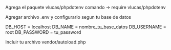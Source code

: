 Agrega el paquete vlucas/phpdotenv
comando -> require vlucas/phpdotenv

Agregar archivo .env y configurarlo segun tu base de datos

DB_HOST = localhost
DB_NAME = nombre_tu_base_datos
DB_USERNAME = root
DB_PASSWORD = tu_password

Incluir tu archivo vendor/autoload.php

